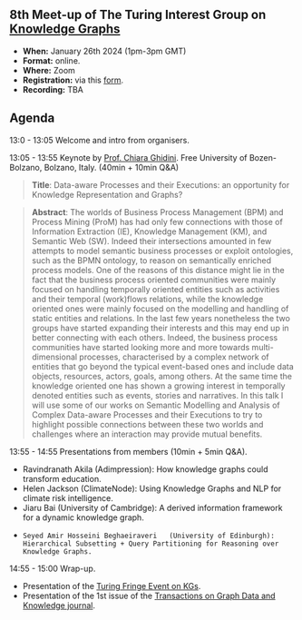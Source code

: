 ## 8th Meet-up of The Turing Interest Group on [Knowledge Graphs](https://www.turing.ac.uk/research/interest-groups/knowledge-graphs)

- **When:** January 26th 2024 (1pm-3pm GMT)
- **Format:** online.
- **Where:** Zoom
- **Registration:** via this [form](https://forms.gle/8EU4EuAxkw6awr1JA).
- **Recording:** TBA

## Agenda

13:0 - 13:05    Welcome and intro from organisers.

13:05 - 13:55    Keynote by [Prof. Chiara Ghidini](https://www.unibz.it/en/faculties/engineering/academic-staff/person/49601-chiara-ghidini). Free University of Bozen-Bolzano, Bolzano, Italy.  (40min + 10min Q&A)

> **Title**:  Data-aware Processes and their Executions: an opportunity for Knowledge Representation and Graphs?

> **Abstract**:  The worlds of Business Process Management (BPM) and Process Mining (ProM) has had only few connections with those of Information Extraction (IE), Knowledge Management (KM), and Semantic Web (SW). Indeed their intersections amounted in few attempts
to model semantic business processes or exploit ontologies, such as the BPMN ontology, to reason on semantically enriched process models. One of the reasons of this distance might lie in the fact that the business process oriented communities were mainly focused on handling temporally oriented entities such as activities and their temporal (work)flows relations, while the knowledge oriented ones were mainly focused on the modelling and handling of static entities and relations. In the last few years nonetheless the two groups have started expanding their interests and this may end up in better connecting with each others. Indeed, the business process communities have started looking more and more towards multi-dimensional processes, characterised by a complex network of entities that go beyond the typical event-based ones and include data objects, resources, actors, goals, among others. At the same time the knowledge oriented one has shown a growing interest in temporally denoted entities such as events, stories and narratives. In this talk I will use some of our works on Semantic Modelling and Analysis of Complex Data-aware Processes and their Executions to try to highlight possible connections between these two worlds and challenges where an interaction may provide mutual benefits.

13:55 - 14:55   Presentations from members (10min + 5min Q&A).
  -  Ravindranath Akila	(Adimpression): How knowledge graphs could transform education.
  -  Helen Jackson (ClimateNode): Using Knowledge Graphs and NLP for climate risk intelligence.
  -  Jiaru Bai (University of Cambridge): A derived information framework for a dynamic knowledge graph.
  -  	Seyed Amir Hosseini Beghaeiraveri	(University of Edinburgh): Hierarchical Subsetting + Query Partitioning for Reasoning over Knowledge Graphs.
  
14:55 - 15:00   Wrap-up. 
- Presentation of the [Turing Fringe Event on KGs](https://github.com/turing-knowledge-graphs/meet-ups/blob/main/symposium-2024-ai-uk-fringe-event.md).
- Presentation of the 1st issue of the [Transactions on Graph Data and Knowledge journal](https://drops.dagstuhl.de/entities/issue/TGDK-volume-1-issue-1).
